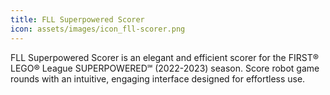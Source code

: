 ```yaml
---
title: FLL Superpowered Scorer
icon: assets/images/icon_fll-scorer.png
---
```


FLL Superpowered Scorer is an elegant and efficient scorer for the FIRST® LEGO® League SUPERPOWERED℠ (2022-2023) season. Score robot game rounds with an intuitive, engaging interface designed for effortless use.